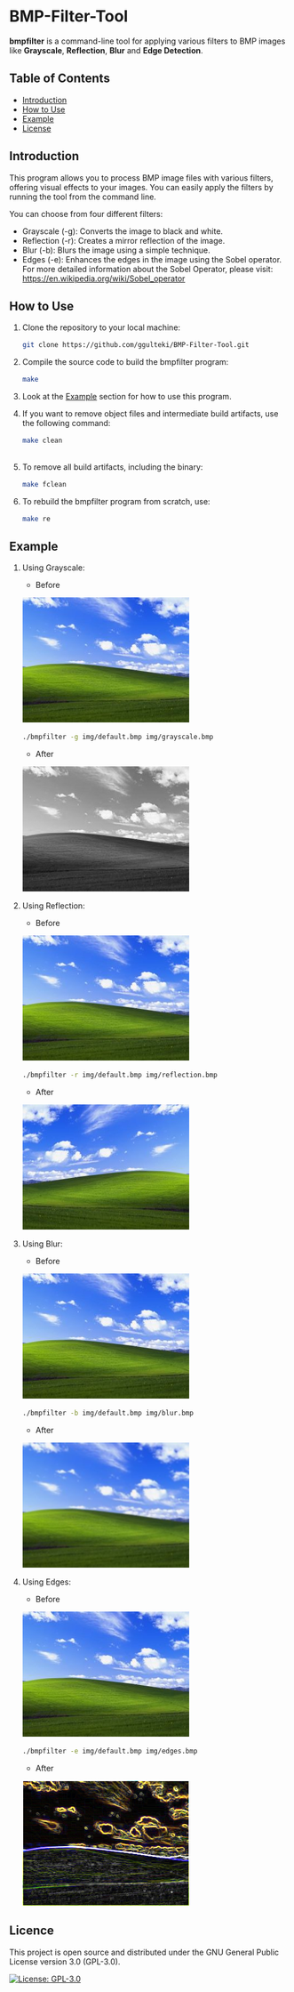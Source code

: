 # BMP-Filter-Tool

**bmpfilter** is a command-line tool for applying various filters to BMP images like **Grayscale**, **Reflection**, **Blur** and **Edge Detection**.

## Table of Contents

- [Introduction](#introduction)
- [How to Use](#how-to-use)
- [Example](#example)
- [License](#license)

## Introduction

This program allows you to process BMP image files with various filters, offering visual effects to your images. You can easily apply the filters by running the tool from the command line.

You can choose from four different filters:

- Grayscale (-g): Converts the image to black and white.
- Reflection (-r): Creates a mirror reflection of the image.
- Blur (-b): Blurs the image using a simple technique.
- Edges (-e): Enhances the edges in the image using the Sobel operator. For more detailed information about the Sobel Operator, please visit: https://en.wikipedia.org/wiki/Sobel_operator

## How to Use

1. Clone the repository to your local machine:
    ```sh
    git clone https://github.com/ggulteki/BMP-Filter-Tool.git

2. Compile the source code to build the bmpfilter program:
    
    ```sh
    make

3. Look at the [Example](#example) section for how to use this program.

4. If you want to remove object files and intermediate build artifacts, use the following command:
    
    ```sh
    make clean
  
5. To remove all build artifacts, including the binary:
    
    ```sh
    make fclean

6. To rebuild the bmpfilter program from scratch, use:
    
    ```sh
    make re

## Example

1. Using Grayscale:

    - Before
    
    ![Default](img/default.bmp)

    ```sh
    ./bmpfilter -g img/default.bmp img/grayscale.bmp
    ```

    - After

    ![Greyscale](img/grayscale.bmp)

2. Using Reflection:

    - Before
    
    ![Default](img/default.bmp)

    ```sh
    ./bmpfilter -r img/default.bmp img/reflection.bmp
    ```

    - After

    ![Reflection](img/reflection.bmp)

3. Using Blur:
    - Before
    
    ![Default](img/default.bmp)

    ```sh
    ./bmpfilter -b img/default.bmp img/blur.bmp
    ```
    
    - After

    ![Blur](img/blur.bmp)

4. Using Edges:

    - Before
    
    ![Default](img/default.bmp)

    ```sh
    ./bmpfilter -e img/default.bmp img/edges.bmp
    ```

    - After

    ![Edges](img/edges.bmp)

## Licence 

This project is open source and distributed under the GNU General Public License version 3.0 (GPL-3.0).

[![License: GPL-3.0](https://img.shields.io/badge/License-GPL%203.0-blue.svg)](https://www.gnu.org/licenses/gpl-3.0)